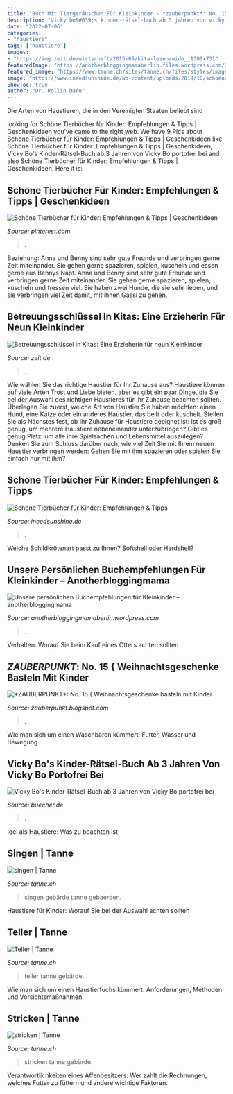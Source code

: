 ```yaml
---
title: "Buch Mit Tiergeräuschen Für Kleinkinder - *zauberpunkt*: No. 15 { Weihnachtsgeschenke Basteln Mit Kinder"
description: "Vicky bo&#039;s kinder-rätsel-buch ab 3 jahren von vicky bo portofrei bei"
date: "2022-07-06"
categories:
- "haustiere"
tags: ["haustiere"]
images:
- "https://img.zeit.de/wirtschaft/2015-05/kita-lesen/wide__1300x731"
featuredImage: "https://anotherbloggingmamaberlin.files.wordpress.com/2016/02/image2.jpeg?w=300"
featured_image: "https://www.tanne.ch/sites/tanne.ch/files/styles/image2-mit-rahmen/public/gebaerden/301_singe_565x343.png?itok=ArfvYWCT"
image: "https://www.ineedsunshine.de/wp-content/uploads/2019/10/schoene-tierbuecher-fuer-kinder-empfehlung-ineedsunshine-0158-1024x717.jpg"
ShowToc: true
author: "Dr. Rollin Dare"
---
```



Die Arten von Haustieren, die in den Vereinigten Staaten beliebt sind

	

		
looking for Schöne Tierbücher für Kinder: Empfehlungen &amp; Tipps | Geschenkideen you've came to the right web. We have 9 Pics about Schöne Tierbücher für Kinder: Empfehlungen &amp; Tipps | Geschenkideen like Schöne Tierbücher für Kinder: Empfehlungen &amp; Tipps | Geschenkideen, Vicky Bo&#039;s Kinder-Rätsel-Buch ab 3 Jahren von Vicky Bo portofrei bei and also Schöne Tierbücher für Kinder: Empfehlungen &amp; Tipps | Geschenkideen. Here it is:
		
    
## Schöne Tierbücher Für Kinder: Empfehlungen &amp; Tipps | Geschenkideen

<img loading=lazy src="https://i.pinimg.com/736x/57/8e/62/578e626a71022440e2cca7df208a00e3.jpg" onerror="this.onerror=null;this.src='https://tse4.mm.bing.net/th?id=OIP.YS8noCnXmPMcS8uvmSJlWgHaLH&amp;pid=15.1';" alt="Schöne Tierbücher für Kinder: Empfehlungen &amp; Tipps | Geschenkideen">

_Source: pinterest.com_

>. 

	

Beziehung: Anna und Benny sind sehr gute Freunde und verbringen gerne Zeit miteinander. Sie gehen gerne spazieren, spielen, kuscheln und essen gerne aus Bennys Napf.
Anna und Benny sind sehr gute Freunde und verbringen gerne Zeit miteinander. Sie gehen gerne spazieren, spielen, kuscheln und fressen viel. Sie haben zwei Hunde, die sie sehr lieben, und sie verbringen viel Zeit damit, mit ihnen Gassi zu gehen.

    
## Betreuungsschlüssel In Kitas: Eine Erzieherin Für Neun Kleinkinder

<img loading=lazy src="https://img.zeit.de/wirtschaft/2015-05/kita-lesen/wide__1300x731" onerror="this.onerror=null;this.src='https://tse3.mm.bing.net/th?id=OIP.JuFZo31FsQPpOqF0XgNmtgHaEK&amp;pid=15.1';" alt="Betreuungsschlüssel in Kitas: Eine Erzieherin für neun Kleinkinder">

_Source: zeit.de_

>. 

	

Wie wählen Sie das richtige Haustier für Ihr Zuhause aus?
Haustiere können auf viele Arten Trost und Liebe bieten, aber es gibt ein paar Dinge, die Sie bei der Auswahl des richtigen Haustieres für Ihr Zuhause beachten sollten. Überlegen Sie zuerst, welche Art von Haustier Sie haben möchten: einen Hund, eine Katze oder ein anderes Haustier, das bellt oder kuschelt. Stellen Sie als Nächstes fest, ob Ihr Zuhause für Haustiere geeignet ist: Ist es groß genug, um mehrere Haustiere nebeneinander unterzubringen? Gibt es genug Platz, um alle ihre Spielsachen und Lebensmittel auszulegen? Denken Sie zum Schluss darüber nach, wie viel Zeit Sie mit Ihrem neuen Haustier verbringen werden: Gehen Sie mit ihm spazieren oder spielen Sie einfach nur mit ihm?

    
## Schöne Tierbücher Für Kinder: Empfehlungen &amp; Tipps

<img loading=lazy src="https://www.ineedsunshine.de/wp-content/uploads/2019/10/schoene-tierbuecher-fuer-kinder-empfehlung-ineedsunshine-0158-1024x717.jpg" onerror="this.onerror=null;this.src='https://tse1.mm.bing.net/th?id=OIP.cGGzbRiqQtYsxorcFhd0tgHaFL&amp;pid=15.1';" alt="Schöne Tierbücher für Kinder: Empfehlungen &amp; Tipps">

_Source: ineedsunshine.de_

>. 

	

Welche Schildkrötenart passt zu Ihnen? Softshell oder Hardshell?

    
## Unsere Persönlichen Buchempfehlungen Für Kleinkinder – Anotherbloggingmama

<img loading=lazy src="https://anotherbloggingmamaberlin.files.wordpress.com/2016/02/image2.jpeg?w=300" onerror="this.onerror=null;this.src='https://tse1.mm.bing.net/th?id=OIP.M-Q47v4IP_odBV32NyhmhQAAAA&amp;pid=15.1';" alt="Unsere persönlichen Buchempfehlungen für Kleinkinder – anotherbloggingmama">

_Source: anotherbloggingmamaberlin.wordpress.com_

>. 

	

Verhalten: Worauf Sie beim Kauf eines Otters achten sollten

    
## *ZAUBERPUNKT*: No. 15 { Weihnachtsgeschenke Basteln Mit Kinder

<img loading=lazy src="https://4.bp.blogspot.com/-EkQmLIFuDNk/WCtsCCbNG_I/AAAAAAAAKWM/k0tA5HAzPfcyslzc33Bv6VznTqUvvQ99wCEw/s1600/DSC03124.jpg" onerror="this.onerror=null;this.src='https://tse3.mm.bing.net/th?id=OIP.0zLpz6A_3pBnIdowK_R-eQHaLH&amp;pid=15.1';" alt="*ZAUBERPUNKT*: No. 15 { Weihnachtsgeschenke basteln mit Kinder">

_Source: zauberpunkt.blogspot.com_

>. 

	

Wie man sich um einen Waschbären kümmert: Futter, Wasser und Bewegung

    
## Vicky Bo&#039;s Kinder-Rätsel-Buch Ab 3 Jahren Von Vicky Bo Portofrei Bei

<img loading=lazy src="https://bilder.buecher.de/zusatz/53/53767/53767764_deta_7.jpg" onerror="this.onerror=null;this.src='https://tse3.mm.bing.net/th?id=OIP.zmSkXljylTGlhFDK87F0pQAAAA&amp;pid=15.1';" alt="Vicky Bo&#039;s Kinder-Rätsel-Buch ab 3 Jahren von Vicky Bo portofrei bei">

_Source: buecher.de_

>. 

	

Igel als Haustiere: Was zu beachten ist

    
## Singen | Tanne

<img loading=lazy src="https://www.tanne.ch/sites/tanne.ch/files/styles/image2-mit-rahmen/public/gebaerden/301_singe_565x343.png?itok=ArfvYWCT" onerror="this.onerror=null;this.src='https://tse2.mm.bing.net/th?id=OIP.gMekzK17OEIy_Rp54iOLQgHaEf&amp;pid=15.1';" alt="singen | Tanne">

_Source: tanne.ch_

>singen gebärde tanne gebaerden. 

	

Haustiere für Kinder: Worauf Sie bei der Auswahl achten sollten

    
## Teller | Tanne

<img loading=lazy src="https://www.tanne.ch/sites/tanne.ch/files/styles/image2-mit-rahmen/public/gebaerden/368_telle_565x343.png?itok=cGsneXly" onerror="this.onerror=null;this.src='https://tse3.mm.bing.net/th?id=OIP.hn2BAgboQ2iaTFIYmBR5PgHaEf&amp;pid=15.1';" alt="Teller | Tanne">

_Source: tanne.ch_

>teller tanne gebärde. 

	

Wie man sich um einen Haustierfuchs kümmert: Anforderungen, Methoden und Vorsichtsmaßnahmen

    
## Stricken | Tanne

<img loading=lazy src="https://www.tanne.ch/sites/tanne.ch/files/styles/image2-mit-rahmen/public/gebaerden/356_stric_565x343.png?itok=oEJa2N95" onerror="this.onerror=null;this.src='https://tse1.mm.bing.net/th?id=OIP.gk_rO5eLJ3knC_r0HJzLagHaEf&amp;pid=15.1';" alt="stricken | Tanne">

_Source: tanne.ch_

>stricken tanne gebärde. 

	

Verantwortlichkeiten eines Affenbesitzers: Wer zahlt die Rechnungen, welches Futter zu füttern und andere wichtige Faktoren.


